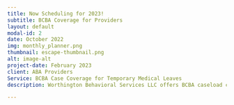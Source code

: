 ```yaml
---
title: Now Scheduling for 2023!
subtitle: BCBA Coverage for Providers
layout: default
modal-id: 2
date: October 2022
img: monthly_planner.png
thumbnail: escape-thumbnail.png
alt: image-alt
project-date: February 2023
client: ABA Providers
Service: BCBA Case Coverage for Temporary Medical Leaves 
description: Worthington Behavioral Services LLC offers BCBA caseload coverage for up to 12 weeks for temporary medical leaves to alleviate the stress families and providers experience during staffing storages. 

---
```

